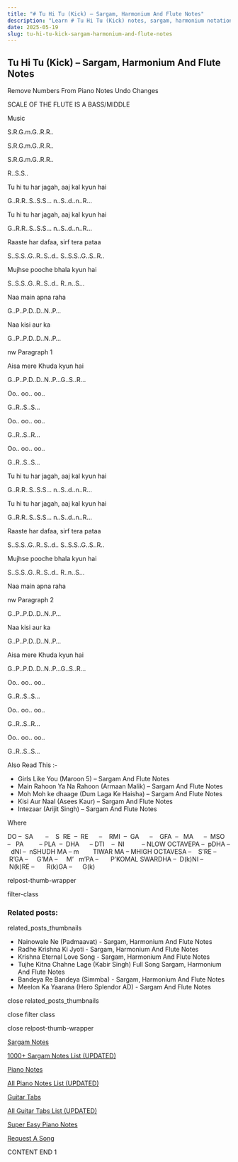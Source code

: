 ```yaml
---
title: "# Tu Hi Tu (Kick) – Sargam, Harmonium And Flute Notes"
description: "Learn # Tu Hi Tu (Kick) notes, sargam, harmonium notations and flute notes. Easy step-by-step tutorial for beginners."
date: 2025-05-19
slug: tu-hi-tu-kick-sargam-harmonium-and-flute-notes
---
```


## Tu Hi Tu (Kick) – Sargam, Harmonium And Flute Notes

Remove Numbers From Piano Notes
Undo Changes

SCALE OF THE FLUTE IS A BASS/MIDDLE

Music

S.R.G.m.G..R.R..

S.R.G.m.G..R.R..

S.R.G.m.G..R.R..

R..S.S..

Tu hi tu har jagah, aaj kal kyun hai

G..R.R..S..S.S… n..S..d..n..R…

Tu hi tu har jagah, aaj kal kyun hai

G..R.R..S..S.S… n..S..d..n..R…

Raaste har dafaa, sirf tera pataa

S..S.S..G..R..S..d.. S..S.S..G..S..R..

Mujhse pooche bhala kyun hai

S..S.S..G..R..S..d.. R..n..S…

Naa main apna raha

G..P..P.D..D..N..P…

Naa kisi aur ka

G..P..P.D..D..N..P…

nw Paragraph 1

Aisa mere Khuda kyun hai

G..P..P.D..D..N..P…G..S..R…

Oo.. oo.. oo..

G..R..S..S…

Oo.. oo.. oo..

G..R..S..R…

Oo.. oo.. oo..

G..R..S..S…

Tu hi tu har jagah, aaj kal kyun hai

G..R.R..S..S.S… n..S..d..n..R…

Tu hi tu har jagah, aaj kal kyun hai

G..R.R..S..S.S… n..S..d..n..R…

Raaste har dafaa, sirf tera pataa

S..S.S..G..R..S..d.. S..S.S..G..S..R..

Mujhse pooche bhala kyun hai

S..S.S..G..R..S..d.. R..n..S…

Naa main apna raha

nw Paragraph 2

G..P..P.D..D..N..P…

Naa kisi aur ka

G..P..P.D..D..N..P…

Aisa mere Khuda kyun hai

G..P..P.D..D..N..P…G..S..R…

Oo.. oo.. oo..

G..R..S..S…

Oo.. oo.. oo..

G..R..S..R…

Oo.. oo.. oo..

G..R..S..S…

Also Read This :-

* Girls Like You (Maroon 5) – Sargam And Flute Notes
* Main Rahoon Ya Na Rahoon (Armaan Malik) – Sargam And Flute Notes
* Moh Moh ke dhaage (Dum Laga Ke Haisha) – Sargam And Flute Notes
* Kisi Aur Naal (Asees Kaur) – Sargam And Flute Notes
* Intezaar (Arijit Singh) – Sargam And Flute Notes

Where

DO –  SA       –    S  RE  –  RE      –    RMI  –  GA      –    GFA  –   MA      –  MSO  –   PA         – PLA  –  DHA      – DTI    –  NI          – NLOW OCTAVEPA –  pDHA –  dNI –  nSHUDH MA – m        TIWAR MA – MHIGH OCTAVESA –    S’RE –     R’GA –     G’MA –     M’   m’PA –       P’KOMAL SWARDHA –  D(k)NI –       N(k)RE –       R(k)GA –      G(k)

relpost-thumb-wrapper

filter-class

### Related posts:

related_posts_thumbnails

* Nainowale Ne (Padmaavat) - Sargam, Harmonium And Flute Notes
* Radhe Krishna Ki Jyoti - Sargam, Harmonium And Flute Notes
* Krishna Eternal Love Song - Sargam, Harmonium And Flute Notes
* Tujhe Kitna Chahne Lage (Kabir Singh) Full Song Sargam, Harmonium And Flute Notes
* Bandeya Re Bandeya (Simmba) - Sargam, Harmonium And Flute Notes
* Meelon Ka Yaarana (Hero Splendor AD) - Sargam And Flute Notes

close related_posts_thumbnails

close filter class

close relpost-thumb-wrapper

[Sargam Notes](https://www.notationsworld.com/sargam-notes.html)

[1000+ Sargam Notes List (UPDATED)](https://www.notationsworld.com/all-songs-list-sargam-notes.html)

[Piano Notes](https://www.notationsworld.com/piano-notes.html)

[All Piano Notes List (UPDATED)](https://www.notationsworld.com/all-songs-list-piano-notes.html)

[Guitar Tabs](https://www.notationsworld.com/guitar-tabs.html)

[All Guitar Tabs List (UPDATED)](https://www.notationsworld.com/all-songs-list-guitar-tabs.html)

[Super Easy Piano Notes](https://studywall.in/)

[Request A Song](https://www.notationsworld.com/request-a-song.html)

CONTENT END 1

